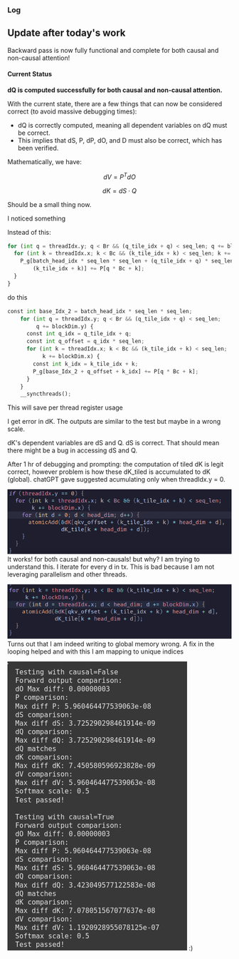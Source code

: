 ### Log

## Update after today's work

Backward pass is now fully functional and complete for both causal and non-causal attention!

#### Current Status

**dQ is computed successfully for both causal and non-causal attention.**

With the current state, there are a few things that can now be considered correct (to avoid massive debugging times):

- dQ is correctly computed, meaning all dependent variables on dQ must be correct.
- This implies that dS, P, dP, dO, and D must also be correct, which has been verified.

Mathematically, we have:

$$
dV = P^T dO
$$

$$
dK = dS \cdot Q
$$

Should be a small thing now.

I noticed something

Instead of this:

```python
for (int q = threadIdx.y; q < Br && (q_tile_idx + q) < seq_len; q += blockDim.y) {
  for (int k = threadIdx.x; k < Bc && (k_tile_idx + k) < seq_len; k += blockDim.x) {
    P_g[batch_head_idx * seq_len * seq_len + (q_tile_idx + q) * seq_len +
        (k_tile_idx + k)] += P[q * Bc + k];
  }
}
```

do this

```python
const int base_Idx_2 = batch_head_idx * seq_len * seq_len;
    for (int q = threadIdx.y; q < Br && (q_tile_idx + q) < seq_len;
         q += blockDim.y) {
      const int q_idx = q_tile_idx + q;
      const int q_offset = q_idx * seq_len;
      for (int k = threadIdx.x; k < Bc && (k_tile_idx + k) < seq_len;
           k += blockDim.x) {
        const int k_idx = k_tile_idx + k;
        P_g[base_Idx_2 + q_offset + k_idx] += P[q * Bc + k];
      }
    }
    __syncthreads();
```

This will save per thread register usage

I get error in dK. The outputs are similar to the test but maybe in a wrong scale.

dK's dependent variables are dS and Q. dS is correct. That should mean there might be a bug in accessing dS and Q.

After 1 hr of debugging and prompting: the computation of tiled dK is legit correct, however problem is how these dK_tiled is accumulated to dK (global). chatGPT gave suggested acumulating only when threadIdx.y = 0.

![Redundant indexing](/media/ridiculous.png)
<br>
It works! for both causal and non-causals! but why? I am trying to understand this. I iterate for every d in tx. This is bad because I am not leveraging parallelism and other threads.

![Not so redundant](/media/sensible.png)
<br>
Turns out that I am indeed writing to global memory wrong. A fix in the looping helped and with this I am mapping to unique indices

![Success](/media/happiness.png)
:)
